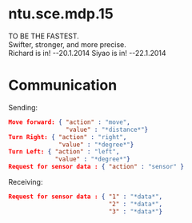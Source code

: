ntu.sce.mdp.15
==============
TO BE THE FASTEST.  
Swifter, stronger, and more precise.  
Richard is in! --20.1.2014
Siyao is in! --22.1.2014

Communication
==============
Sending:
```json
Move forward: { "action" : "move",
				"value" : "*distance*"}
Turn Right: { "action" : "right",
			  "value" : "*degree*"}
Turn Left: { "action" : "left",
			 "value" : "*degree*"}
Request for sensor data : { "action" : "sensor" }
```
Receiving:
```json
Request for sensor data : { "1" : "*data*",
							"2" : "*data*",
							"3" : "*data*"}
```